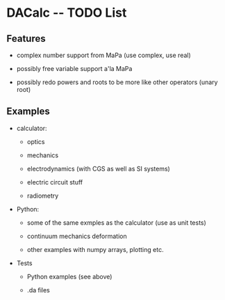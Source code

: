# DACalc -- TODO List

## Features

- complex number support from MaPa (use complex, use real)

- possibly free variable support a'la MaPa

- possibly redo powers and roots to be more like other operators (unary root)


## Examples

- calculator:

  - optics

  - mechanics

  - electrodynamics (with CGS as well as SI systems)

  - electric circuit stuff

  - radiometry

- Python:

  - some of the same exmples as the calculator
    (use as unit tests)

  - continuum mechanics deformation

  - other examples with numpy arrays, plotting etc.

- Tests

  - Python examples (see above)

  - .da files



